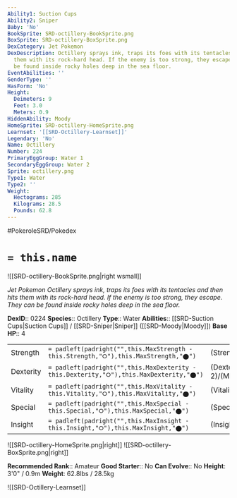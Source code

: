 ```yaml
---
Ability1: Suction Cups
Ability2: Sniper
Baby: 'No'
BookSprite: SRD-octillery-BookSprite.png
BoxSprite: SRD-octillery-BoxSprite.png
DexCategory: Jet Pokemon
DexDescription: Octillery sprays ink, traps its foes with its tentacles and then hits
  them with its rock-hard head. If the enemy is too strong, they escape. They can
  be found inside rocky holes deep in the sea floor.
EventAbilities: ''
GenderType: ''
HasForm: 'No'
Height:
  Deimeters: 9
  Feet: 3.0
  Meters: 0.9
HiddenAbility: Moody
HomeSprite: SRD-octillery-HomeSprite.png
Learnset: '[[SRD-Octillery-Learnset]]'
Legendary: 'No'
Name: Octillery
Number: 224
PrimaryEggGroup: Water 1
SecondaryEggGroup: Water 2
Sprite: octillery.png
Type1: Water
Type2: ''
Weight:
  Hectograms: 285
  Kilograms: 28.5
  Pounds: 62.8
---
```


#PokeroleSRD/Pokedex

# `= this.name`

![[SRD-octillery-BookSprite.png|right wsmall]]

*Jet Pokemon*
*Octillery sprays ink, traps its foes with its tentacles and then hits them with its rock-hard head. If the enemy is too strong, they escape. They can be found inside rocky holes deep in the sea floor.*

**DexID**:: 0224
**Species**:: Octillery
**Type**:: Water
**Abilities**:: [[SRD-Suction Cups|Suction Cups]] / [[SRD-Sniper|Sniper]] ([[SRD-Moody|Moody]])
**Base HP**:: 4

|           |                                                                                        |                                          |
| --------- | -------------------------------------------------------------------------------------- | ---------------------------------------- |
| Strength  | `= padleft(padright("",this.MaxStrength - this.Strength,"⭘"),this.MaxStrength,"⬤")`    | (Strength::3)/(MaxStrength::6)   |
| Dexterity | `= padleft(padright("",this.MaxDexterity - this.Dexterity,"⭘"),this.MaxDexterity,"⬤")` | (Dexterity:: 2)/(MaxDexterity::4) |
| Vitality  | `= padleft(padright("",this.MaxVitality - this.Vitality,"⭘"),this.MaxVitality,"⬤")`    | (Vitality::2)/(MaxVitality::5)   |
| Special   | `= padleft(padright("",this.MaxSpecial - this.Special,"⭘"),this.MaxSpecial,"⬤")`       | (Special::3)/(MaxSpecial::6)     |
| Insight   | `= padleft(padright("",this.MaxInsight - this.Insight,"⭘"),this.MaxInsight,"⬤")`       | (Insight::2)/(MaxInsight::5)     |

![[SRD-octillery-HomeSprite.png|right]]
![[SRD-octillery-BoxSprite.png|right]]

**Recommended Rank**:: Amateur
**Good Starter**:: No
**Can Evolve**:: No
**Height**: 3'0" / 0.9m
**Weight**: 62.8lbs / 28.5kg

![[SRD-Octillery-Learnset]]